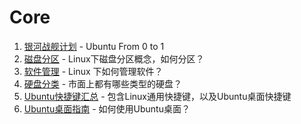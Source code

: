 # Core

1. [银河战舰计划](diary-install-Ubuntu.md) - Ubuntu From 0 to 1
2. [磁盘分区](linux-disk.md) - Linux下磁盘分区概念，如何分区？
3. [软件管理](software-manage.md) - Linux 下如何管理软件？
4. [硬盘分类](disk-type.md) - 市面上都有哪些类型的硬盘？
5. [Ubuntu快捷键汇总](shortcut.md) - 包含Linux通用快捷键，以及Ubuntu桌面快捷键
6. [Ubuntu桌面指南](ubuntu_manual.md) - 如何使用Ubuntu桌面？


